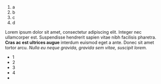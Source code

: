  1. a
 2. b
 3. c
 4. d

Lorem ipsum dolor sit amet, consectetur adipiscing elit. Integer nec ullamcorper est. Suspendisse hendrerit sapien vitae nibh facilisis pharetra. **Cras ac est ultrices augue** interdum euismod eget a ante. Donec sit amet tortor arcu. *Nulla eu neque gravida, gravida sem vitae, suscipit lorem.*

 - 1
 - 2
 - 3
 - 4
 - 
